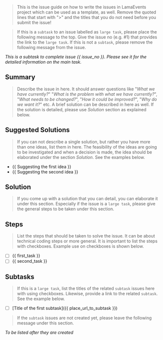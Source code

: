 > This is the issue guide on how to write the issues in LamaEvents project which can be used as a template, as well.
> Remove the quoted lines that start with ">" and the titles that you do not need before you submit the issue!

> If this is a `subtask` to an issue labelled as `large task`, please place the following message to the top. Give the issue no (e.g. #1) that provides the link to the `large task`. 
> If this is not a `subtask`, please remove the following message from the issue. 

_This is a subtask to complete issue {{ issue_no }}. Please see it for the detailed information on the main task._

## Summary

> Describe the issue in here. It should answer questions like "_What we have currently?_" 
> "_What is the problem with what we have currently?_", "_What needs to be changed?_", 
> "_How it could be improved?_", "_Why do we want it?_" etc. 
> A brief solution can be described in here as well. If the solution is detailed, please use _Solution_ section as explained below.

## Suggested Solutions

> If you can not describe a single solution, but rather you have more than one ideas, list them in here. 
> The feasibility of the ideas are going to be investigated and when a decision is made, the idea should be elaborated under the section _Solution_. 
> See the examples below.
* {{ Suggesting the first idea }}
* {{ Suggesting the second idea }}

## Solution

> If you come up with a solution that you can detail, you can elaborate it under this section. 
> Especially if the issue is a `large task`, please give the general steps to be taken under this section.

## Steps

> List the steps that should be taken to solve the issue. It can be about technical coding steps or more general. 
> It is important to list the steps with checkboxes. Example use on checkboxes is shown below.
- [ ] {{ first_task }}
- [ ] {{ second_task }}

## Subtasks

> If this is a `large task`, list the titles of the related `subtask` issues here with using checkboxes. 
> Likewise, provide a link to the related `subtask`. See the example below.
- [ ] [Title of the first subtask]({{ place_url_to_subtask }})

> If the `subtask` issues are not created yet, please leave the following message under this section.

_To be listed after they are created_
